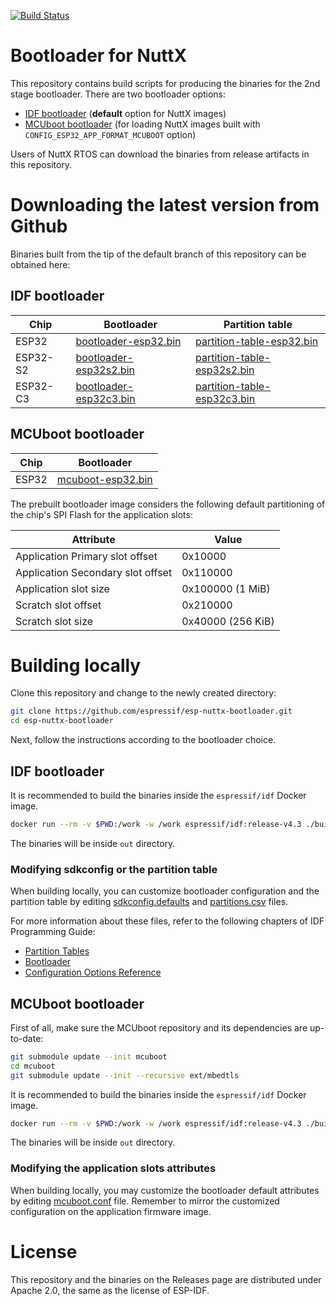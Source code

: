 [![Build Status](https://github.com/espressif/esp-nuttx-bootloader/workflows/build/badge.svg)](https://github.com/espressif/esp-nuttx-bootloader/actions?query=branch%3Amain)

# Bootloader for NuttX

This repository contains build scripts for producing the binaries for the 2nd stage bootloader. There are two bootloader options:
- [IDF bootloader](https://docs.espressif.com/projects/esp-idf/en/latest/esp32/api-guides/startup.html#second-stage-bootloader) (**default** option for NuttX images)
- [MCUboot bootloader](https://github.com/mcu-tools/mcuboot/blob/main/docs/readme-espressif.md) (for loading NuttX images built with `CONFIG_ESP32_APP_FORMAT_MCUBOOT` option)

Users of NuttX RTOS can download the binaries from release artifacts in this repository.

# Downloading the latest version from Github

Binaries built from the tip of the default branch of this repository can be obtained here:

## IDF bootloader

Chip | Bootloader | Partition table
-----|------------|-----------------
ESP32 | [bootloader-esp32.bin](https://github.com/espressif/esp-nuttx-bootloader/releases/download/latest/bootloader-esp32.bin) | [partition-table-esp32.bin](https://github.com/espressif/esp-nuttx-bootloader/releases/download/latest/partition-table-esp32.bin)
ESP32-S2 | [bootloader-esp32s2.bin](https://github.com/espressif/esp-nuttx-bootloader/releases/download/latest/bootloader-esp32s2.bin) | [partition-table-esp32s2.bin](https://github.com/espressif/esp-nuttx-bootloader/releases/download/latest/partition-table-esp32s2.bin)
ESP32-C3 | [bootloader-esp32c3.bin](https://github.com/espressif/esp-nuttx-bootloader/releases/download/latest/bootloader-esp32c3.bin) | [partition-table-esp32c3.bin](https://github.com/espressif/esp-nuttx-bootloader/releases/download/latest/partition-table-esp32c3.bin)

## MCUboot bootloader

Chip | Bootloader
-----|------------
ESP32 | [mcuboot-esp32.bin](https://github.com/espressif/esp-nuttx-bootloader/releases/download/latest/mcuboot-esp32.bin)

The prebuilt bootloader image considers the following default partitioning of the chip's SPI Flash for the application slots:

Attribute | Value
----------|-------
Application Primary slot offset | 0x10000
Application Secondary slot offset | 0x110000
Application slot size | 0x100000 (1 MiB)
Scratch slot offset | 0x210000
Scratch slot size | 0x40000 (256 KiB)

# Building locally

Clone this repository and change to the newly created directory:

```bash
git clone https://github.com/espressif/esp-nuttx-bootloader.git
cd esp-nuttx-bootloader
```

Next, follow the instructions according to the bootloader choice.

## IDF bootloader

It is recommended to build the binaries inside the `espressif/idf` Docker image.

```bash
docker run --rm -v $PWD:/work -w /work espressif/idf:release-v4.3 ./build_idfboot.sh -c <chip>
```

The binaries will be inside `out` directory.

### Modifying sdkconfig or the partition table

When building locally, you can customize bootloader configuration and the partition table by editing [sdkconfig.defaults](sdkconfig.defaults) and [partitions.csv](partitions.csv) files.

For more information about these files, refer to the following chapters of IDF Programming Guide:

* [Partition Tables](https://docs.espressif.com/projects/esp-idf/en/stable/esp32/api-guides/partition-tables.html)
* [Bootloader](https://docs.espressif.com/projects/esp-idf/en/stable/esp32/api-guides/bootloader.html)
* [Configuration Options Reference](https://docs.espressif.com/projects/esp-idf/en/stable/esp32/api-reference/kconfig.html#configuration-options-reference)


## MCUboot bootloader

First of all, make sure the MCUboot repository and its dependencies are up-to-date:

```bash
git submodule update --init mcuboot
cd mcuboot
git submodule update --init --recursive ext/mbedtls
```

It is recommended to build the binaries inside the `espressif/idf` Docker image.

```bash
docker run --rm -v $PWD:/work -w /work espressif/idf:release-v4.3 ./build_mcuboot.sh -c <chip>
```

The binaries will be inside `out` directory.

### Modifying the application slots attributes

When building locally, you may customize the bootloader default attributes by editing [mcuboot.conf](mcuboot.conf) file.
Remember to mirror the customized configuration on the application firmware image.

# License

This repository and the binaries on the Releases page are distributed under Apache 2.0, the same as the license of ESP-IDF.
